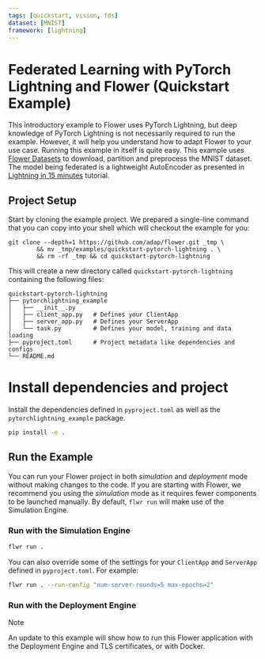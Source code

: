 ```yaml
---
tags: [quickstart, vision, fds]
dataset: [MNIST]
framework: [lightning]
---
```


# Federated Learning with PyTorch Lightning and Flower (Quickstart Example)

This introductory example to Flower uses PyTorch Lightning, but deep knowledge of PyTorch Lightning is not necessarily required to run the example. However, it will help you understand how to adapt Flower to your use case. Running this example in itself is quite easy. This example uses [Flower Datasets](https://flower.ai/docs/datasets/) to download, partition and preprocess the MNIST dataset. The model being federated is a lightweight AutoEncoder as presented in [Lightning in 15 minutes](https://lightning.ai/docs/pytorch/stable/starter/introduction.html) tutorial.

## Project Setup

Start by cloning the example project. We prepared a single-line command that you can copy into your shell which will checkout the example for you:

```shell
git clone --depth=1 https://github.com/adap/flower.git _tmp \
        && mv _tmp/examples/quickstart-pytorch-lightning . \
        && rm -rf _tmp && cd quickstart-pytorch-lightning
```

This will create a new directory called `quickstart-pytorch-lightning` containing the following files:

```shell
quickstart-pytorch-lightning
├── pytorchlightning_example
│   ├── __init__.py
│   ├── client_app.py   # Defines your ClientApp
│   ├── server_app.py   # Defines your ServerApp
│   └── task.py         # Defines your model, training and data loading
├── pyproject.toml      # Project metadata like dependencies and configs
└── README.md
```

# Install dependencies and project

Install the dependencies defined in `pyproject.toml` as well as the `pytorchlightning_example` package.

```bash
pip install -e .
```

## Run the Example

You can run your Flower project in both _simulation_ and _deployment_ mode without making changes to the code. If you are starting with Flower, we recommend you using the _simulation_ mode as it requires fewer components to be launched manually. By default, `flwr run` will make use of the Simulation Engine.

### Run with the Simulation Engine

```bash
flwr run .
```

You can also override some of the settings for your `ClientApp` and `ServerApp` defined in `pyproject.toml`. For example:

```bash
flwr run . --run-config "num-server-rounds=5 max-epochs=2"
```

### Run with the Deployment Engine

> [!NOTE]
> An update to this example will show how to run this Flower application with the Deployment Engine and TLS certificates, or with Docker.
